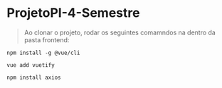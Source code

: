 # ProjetoPI-4-Semestre

> Ao clonar o projeto, rodar os seguintes comamndos na dentro da pasta frontend:

```
npm install -g @vue/cli
```

```
vue add vuetify
```

```
npm install axios
```
